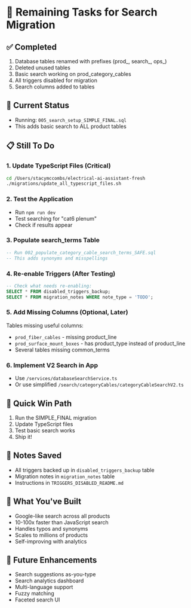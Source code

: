 # 🎯 Remaining Tasks for Search Migration

## ✅ Completed
1. Database tables renamed with prefixes (prod_, search_, ops_)
2. Deleted unused tables
3. Basic search working on prod_category_cables
4. All triggers disabled for migration
5. Search columns added to tables

## 🔄 Current Status
- Running: `005_search_setup_SIMPLE_FINAL.sql`
- This adds basic search to ALL product tables

## 📋 Still To Do

### 1. Update TypeScript Files (Critical)
```bash
cd /Users/stacymccombs/electrical-ai-assistant-fresh
./migrations/update_all_typescript_files.sh
```

### 2. Test the Application
- Run `npm run dev`
- Test searching for "cat6 plenum"
- Check if results appear

### 3. Populate search_terms Table
```sql
-- Run 002_populate_category_cable_search_terms_SAFE.sql
-- This adds synonyms and misspellings
```

### 4. Re-enable Triggers (After Testing)
```sql
-- Check what needs re-enabling:
SELECT * FROM disabled_triggers_backup;
SELECT * FROM migration_notes WHERE note_type = 'TODO';
```

### 5. Add Missing Columns (Optional, Later)
Tables missing useful columns:
- `prod_fiber_cables` - missing product_line
- `prod_surface_mount_boxes` - has product_type instead of product_line
- Several tables missing common_terms

### 6. Implement V2 Search in App
- Use `/services/databaseSearchService.ts`
- Or use simplified `/search/categoryCables/categoryCableSearchV2.ts`

## 🚀 Quick Win Path
1. Run the SIMPLE_FINAL migration
2. Update TypeScript files  
3. Test basic search works
4. Ship it!

## 📝 Notes Saved
- All triggers backed up in `disabled_triggers_backup` table
- Migration notes in `migration_notes` table
- Instructions in `TRIGGERS_DISABLED_README.md`

## 🎉 What You've Built
- Google-like search across all products
- 10-100x faster than JavaScript search
- Handles typos and synonyms
- Scales to millions of products
- Self-improving with analytics

## 🔮 Future Enhancements
- Search suggestions as-you-type
- Search analytics dashboard
- Multi-language support
- Fuzzy matching
- Faceted search UI